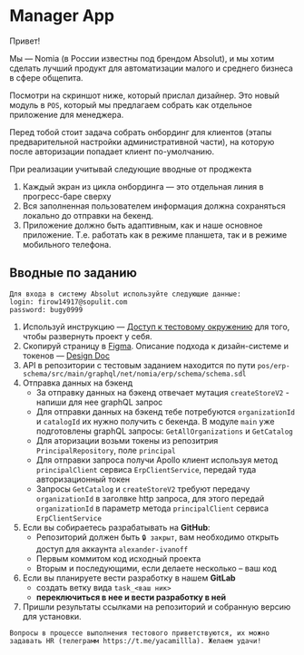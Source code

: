 # Manager App
Привет!

Мы — Nomia (в России известны под брендом Absolut), и мы хотим сделать лучший продукт для автоматизации малого и среднего бизнеса в сфере общепита.

Посмотри на скриншот ниже, который прислал дизайнер. Это новый модуль в `POS`,  который мы предлагаем собрать как отдельное приложение для менеджера.

Перед тобой стоит задача собрать онбординг для клиентов (этапы предварительной настройки административной части), на которую после авторизации попадает клиент по-умолчанию.

При реализации учитывай следующие вводные от проджекта

1. Каждый экран из цикла онбординга — это отдельная линия в прогресс-баре сверху
2. Вся заполненная пользователем информация должна сохраняться локально до отправки на бекенд.
3. Приложение должно быть адаптивным, как и наше основное приложение. Т.е. работать как в режиме планшета, так и в режиме мобильного телефона.


## Вводные по заданию

```
Для входа в систему Absolut используйте следующие данные:
login: firow14917@sopulit.com
password: bugy0999
```

1. Используй инструкцию — [Доступ к тестовому окружению](https://nomia2.notion.site/5c8d4621cb8e4a04aa7793c23978d2df) для того, чтобы развернуть проект у себя.
2. Cкопируй страницу в [Figma](https://www.figma.com/file/85yb6C5xLFY3isjrgwls70/%F0%9F%9F%A3-Concept-Onboarding?type=design&node-id=1-48263&mode=design). Описание подхода к дизайн-системе и токенов — [Design Doc](https://nomia2.notion.site/Design-Doc-d06303ac5be345e792740d0769df2a7f)
3. API в репозитории с тестовым заданием находится по пути `pos/erp-schema/src/main/graphql/net/nomia/erp/schema/schema.sdl` 
4. Отправка данных на бэкенд
   - За отправку данных на бэкенд отвечает мутация `createStoreV2` - напиши для нее graphQL запрос
   - Для отправки данных на бэкенд тебе потребуются `organizationId` и `catalogId` их нужно получить с бекенда. В модуле `main` уже подготовлены graphQL запросы: `GetAllOrganizations` и `GetCatalog`
   - Для аторизации возьми токены из репозитрия `PrincipalRepository`, поле `principal`
   - Для отправки запроса получи Apollo клиент используя метод `principalClient` сервиса `ErpClientService`, передай туда авторизационный токен
   - Запросы `GetCatalog` и `createStoreV2` требуют передачу `organizationId` в заголвке http запроса, для этого передай `organizationId` в параметр метода `principalClient` сервиса `ErpClientService` 
5. Если вы собираетесь разрабатывать на **GitHub**:
   - Репозиторий должен быть `🔒 закрыт`, вам необходимо открыть доступ для аккаунта `alexander-ivanoff`
   - Первым коммитом код исходный проекта
   - Вторым и последующими, если делаете несколько – ваш код
6. Если вы планируете вести разработку в нашем **GitLab**
   - создать ветку вида `task_<ваш ник>` 
   - **переключиться в нее и вести разработку в ней**
7. Пришли результаты ссылками на репозиторий и собранную версию для установки. 

```
Вопросы в процессе выполнения тестового приветствуются, их можно задавать HR (телеграмм https://t.me/yacamillla). Желаем удачи!
```
